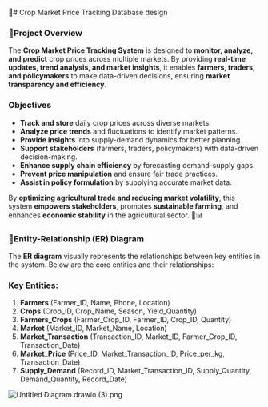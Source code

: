 
🚜# Crop Market Price Tracking Database design

### **🚀Project Overview**

The **Crop Market Price Tracking System** is designed to **monitor, analyze, and predict** crop prices across multiple markets. By providing **real-time updates, trend analysis, and market insights**, it enables **farmers, traders, and policymakers** to make data-driven decisions, ensuring **market transparency and efficiency**.

### **Objectives**

- **Track and store** daily crop prices across diverse markets.
- **Analyze price trends** and fluctuations to identify market patterns.
- **Provide insights** into supply-demand dynamics for better planning.
- **Support stakeholders** (farmers, traders, policymakers) with data-driven decision-making.
- **Enhance supply chain efficiency** by forecasting demand-supply gaps.
- **Prevent price manipulation** and ensure fair trade practices.
- **Assist in policy formulation** by supplying accurate market data.

By **optimizing agricultural trade and reducing market volatility**, this system **empowers stakeholders**, promotes **sustainable farming**, and enhances **economic stability** in the agricultural sector. 🚜📊

### **🚜Entity-Relationship (ER) Diagram**

The **ER diagram** visually represents the relationships between key entities in the system. Below are the core entities and their relationships:

### **Key Entities:**

1. **Farmers** (Farmer_ID, Name, Phone, Location)
2. **Crops** (Crop_ID, Crop_Name, Season, Yield_Quantity)
3. **Farmers_Crops** (Farmer_Crop_ID, Farmer_ID, Crop_ID, Quantity)
4. **Market** (Market_ID, Market_Name, Location)
5. **Market_Transaction** (Transaction_ID, Market_ID, Farmer_Crop_ID, Transaction_Date)
6. **Market_Price** (Price_ID, Market_Transaction_ID, Price_per_kg, Transaction_Date)
7. **Supply_Demand** (Record_ID, Market_Transaction_ID, Supply_Quantity, Demand_Quantity, Record_Date)

![Untitled Diagram.drawio (3).png](attachment:39fd0b81-f75b-413c-9cd4-f61d36e8b951:Untitled_Diagram.drawio_(3).png)


